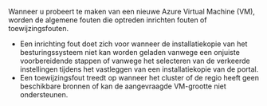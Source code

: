 Wanneer u probeert te maken van een nieuwe Azure Virtual Machine (VM), worden de algemene fouten die optreden inrichten fouten of toewijzingsfouten.

* Een inrichting fout doet zich voor wanneer de installatiekopie van het besturingssysteem niet kan worden geladen vanwege een onjuiste voorbereidende stappen of vanwege het selecteren van de verkeerde instellingen tijdens het vastleggen van een installatiekopie van de portal.
* Een toewijzingsfout treedt op wanneer het cluster of de regio heeft geen beschikbare bronnen of kan de aangevraagde VM-grootte niet ondersteunen.

